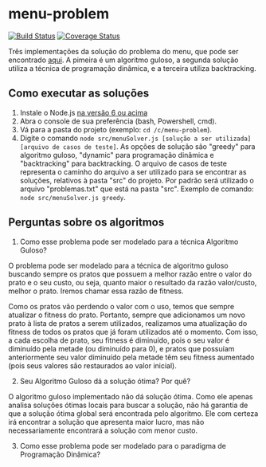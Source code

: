 # menu-problem

[![Build Status](https://travis-ci.org/wagoid/menu-problem.svg?branch=master)](https://travis-ci.org/wagoid/menu-problem)
[![Coverage Status](https://coveralls.io/repos/github/wagoid/menu-problem/badge.svg?branch=master)](https://coveralls.io/github/wagoid/menu-problem?branch=master)

Três implementações da solução do problema do menu, que pode ser encontrado [aqui](http://www.spoj.com/problems/MENU/). A pimeira é um algoritmo guloso, a segunda solução utiliza a técnica de programação dinâmica, e a terceira utiliza backtracking.

## Como executar as soluções

1. Instale o Node.js [na versão 6 ou acima](https://nodejs.org/en/download/current/)
2. Abra o console de sua preferência (bash, Powershell, cmd).
3. Vá para a pasta do projeto (exemplo: `cd /c/menu-problem`).
4. Digite o comando `node src/menuSolver.js [solução a ser utilizada] [arquivo de casos de teste]`. 
As opções de solução são "greedy" para algoritmo guloso, "dynamic" para programação dinâmica e "backtracking" para backtracking. O arquivo de casos de teste representa o caminho do arquivo a ser utilizado para se encontrar as soluções, relativos à pasta "src" do projeto. Por padrão será utilizado o arquivo "problemas.txt" que está na pasta "src". 
Exemplo de comando: `node src/menuSolver.js greedy`.

## Perguntas sobre os algoritmos

1. Como esse problema pode ser modelado para a técnica Algoritmo Guloso?

O problema pode ser modelado para a técnica de algoritmo guloso buscando sempre os pratos que possuem a melhor razão entre o valor do prato e o seu custo, ou seja, quanto maior o resultado da razão valor/custo, melhor o prato. Iremos chamar essa razão de fitness.

Como os pratos vão perdendo o valor com o uso, temos que sempre atualizar o fitness do prato. Portanto, sempre que adicionamos um novo prato à lista de pratos a serem utilizados, realizamos uma atualização do fitness de todos os pratos que já foram utilizados até o momento. Com isso, a cada escolha de prato, seu fitness é diminuído, pois o seu valor é diminuído pela metade (ou diminuído para 0), e pratos que possuíam anteriormente seu valor diminuído pela metade têm seu fitness aumentado (pois seus valores são restaurados ao valor inicial).

2. Seu Algoritmo Guloso dá a solução ótima? Por quê?


O algoritmo guloso implementado não dá solução ótima. Como ele apenas analisa soluções ótimas locais para buscar a solução, não há garantia de que a solução ótima global será encontrada pelo algoritmo. Ele com certeza irá encontrar a solução que apresenta maior lucro, mas não necessariamente encontrará a solução com menor custo.

3. Como esse problema pode ser modelado para o paradigma de Programação Dinâmica?
